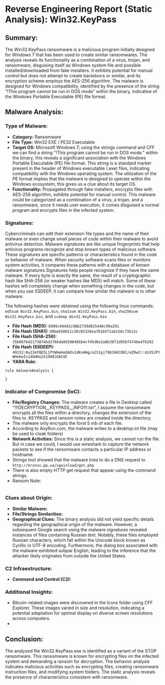 # Reverse Engineering Report (Static Analysis): Win32.KeyPass

## Summary:
The Win32.KeyPass ransomware is a malicious program initially designed for Windows 7 that has been used to create similar ransomwares. The analysis reveals its functionality as a combination of a virus, trojan, and ransomware, disguising itself as Windows system file and possible installed/downloaded from fake installers. It exhibits potential for manual control but does not attempt to create backdoors or similar, and its encryption scheme employs the AES-256 algorithm. The malware is designed for Windows compatibility, identified by the presence of the string "!This program cannot be run in DOS mode" within the binary, indicative of the Windows Portable Executable (PE) file format.


## Malware Analysis:
### Type of Malware:
- **Category:** Ransomware
- **File Type:** Win32 EXE / PE32 Executable
- **Target OS:** Microsoft Windows 7; using the strings command and CFF we can find a string "!This program cannot be run in DOS mode." within the binary, this reveals a significant association with the Windows Portable Executable (PE) file format. This string is a standard marker present in the header of Windows executable (.exe) files, indicating compatibility with the Windows operating system. The utilization of the PE format implies that the malware is designed to operate within the Windows ecosystem, this gives us a clue about its target OS.
- **Functionality:** Propagated through fake installers, encrypts files with AES-256 algorithm, exhibits potential for manual control. This malware could be categorized as a combination of a virus, a trojan, and a ransomware, since it needs user execution, it comes disguised a normal program and encrypts files in the infected system.

### Signatures:
Cybercriminals can edit their extension file types and the name of their malware or even change small pieces of code within their malware to avoid antivirus detection. Malware signatures are like unique fingerprints that help antivirus programs recognize and stop known types of malicious software. These signatures are specific patterns or characteristics found in the code or behavior of malware. When security software scans files or monitors system activities, it compares these patterns with a database of known malware signatures.Signatures help people recognize if they have the same malware. If every byte is exactly the same, the result of a cryptographic hash like SHA-256 (or weaker hashes like MD5) will match. Some of these hashes will completely change when something changes in the code, but when you use SSDEEP, it can compare how similar the malware is to other malware.   

The following hashes were obtained using the following linux commands:  `md5sum Win32.KeyPass.bin`, `sha1sum Win32.KeyPass.bin`, `sha256sum Win32.KeyPass.bin`, and `ssdeep Win32.KeyPass.bin`
- **File Hash (MD5):** `6999c944d1c98b2739d015448c99a291`
- **File Hash (SHA1):** `d9beb50b51c30c02326ea761b5f1ab158c73b12c`
- **File Hash (SHA-256):** `35b067642173874bd2766da0d108401b4cf45d6e2a8b3971d95bf474be4f6282`
- **File Hash (SSDEEP):** `49152:0u1ImfQE5L1PtWHeHoQAOs1dKvHHg/o2S1pj798JGKCO8C/eZRwCr:dzV5JPtWHeHoIs1dGHHx2S1998JGKCOC`
- **YARA Rule:**
```yara
rule malwareAnalysis {

}
```

### Indicator of Compromise (IoC):
- **File/Registry Changes:** The malware creates a file in Desktop called "!!!DECRYPTION__KEYPASS__INFO!!!.txt", I assume the ransomware encrypts all the files within a directory, changes the extension of the files to .KEYPASS and ransom notes are created inside the directory.
- The malware only encrypts the forst 5 mb of each file.
- According to AnyRun.com, the malware writes to a desktop.ini file (may be used to cloak folders)
- **Network Activities:** Since this is a static analysis, we cannot run the file. But in case we could, I would use wireshark to capture the network packets to see if the ransomware contacts a particular IP address or hostname.
- Strings tool showed that the malware tries to do a DNS request to `http://kronus.pp.ua/upwinload/get.php`
- There is also empty HTTP get request that appear using the command strings.
- Ransom Note:
```text

 ```

### Clues about Origin:
- **Similar Malware:**
- **File/Strings Similarities:**
- **Geographical Clues:** The binary analysis did not yield specific details regarding the geographical origin of the malware. However, a subsequent Google search using the malware signatures revealed instances of files containing Russian text. Notably, these files employed Russian characters, which fall within the Unicode block known as Cyrillic in UTF-8 encoding. Furthermore, the dialog box associated with the malware exhibited subpar English, leading to the inference that the attacker likely originates from outside the United States.

### C2 Infraestructure:
- **Command and Control (C2):**

### Additional Insights:
- Bitcoin-related images were discovered in the Icons folder using CFF Explorer. These images varied in size and resolution, indicating a potential adaptation for optimal display on diverse screen resolutions across computers.
- 


## Conclusion:
The analyzed file Win32.KeyPass.exe is identified as a variant of the STOP ransomware. This ransomware is known for encrypting files on the infected system and demanding a ransom for decryption. The behavior analysis indicates malicious activities such as encrypting files, creating ransomware instruction files, and modifying system folders. The static analysis reveals the presence of characteristics consistent with ransomware.
